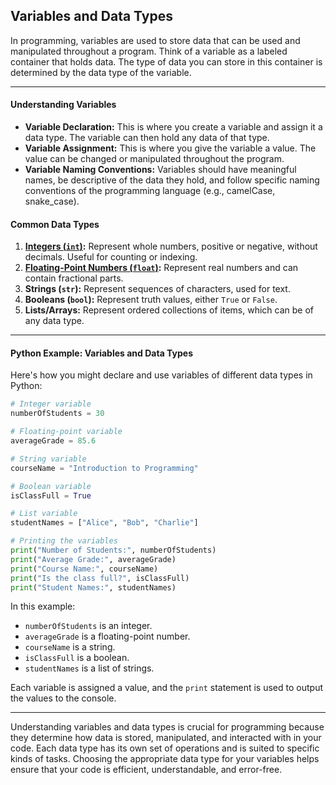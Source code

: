 ## Variables and Data Types

In programming, variables are used to store data that can be used and manipulated throughout a program. Think of a variable as a labeled container that holds data. The type of data you can store in this container is determined by the data type of the variable.

---

#### Understanding Variables

- **Variable Declaration:** This is where you create a variable and assign it a data type. The variable can then hold any data of that type.
- **Variable Assignment:** This is where you give the variable a value. The value can be changed or manipulated throughout the program.
- **Variable Naming Conventions:** Variables should have meaningful names, be descriptive of the data they hold, and follow specific naming conventions of the programming language (e.g., camelCase, snake_case).

#### Common Data Types

1. **[Integers (`int`)](https://github.com/PeteComSci/intro_comprog/blob/main/topics/basics/topics/numbers/README.md#operations-with-integers):** Represent whole numbers, positive or negative, without decimals. Useful for counting or indexing.
2. **[Floating-Point Numbers (`float`)](https://github.com/PeteComSci/intro_comprog/blob/main/topics/basics/topics/numbers/README.md#floats-and-precision):** Represent real numbers and can contain fractional parts.
3. **Strings (`str`):** Represent sequences of characters, used for text.
4. **Booleans (`bool`):** Represent truth values, either `True` or `False`.
5. **Lists/Arrays:** Represent ordered collections of items, which can be of any data type.

---

#### Python Example: Variables and Data Types

Here's how you might declare and use variables of different data types in Python:

```python
# Integer variable
numberOfStudents = 30

# Floating-point variable
averageGrade = 85.6

# String variable
courseName = "Introduction to Programming"

# Boolean variable
isClassFull = True

# List variable
studentNames = ["Alice", "Bob", "Charlie"]

# Printing the variables
print("Number of Students:", numberOfStudents)
print("Average Grade:", averageGrade)
print("Course Name:", courseName)
print("Is the class full?", isClassFull)
print("Student Names:", studentNames)
```

In this example:
- `numberOfStudents` is an integer.
- `averageGrade` is a floating-point number.
- `courseName` is a string.
- `isClassFull` is a boolean.
- `studentNames` is a list of strings.

Each variable is assigned a value, and the `print` statement is used to output the values to the console.

---

Understanding variables and data types is crucial for programming because they determine how data is stored, manipulated, and interacted with in your code. Each data type has its own set of operations and is suited to specific kinds of tasks. Choosing the appropriate data type for your variables helps ensure that your code is efficient, understandable, and error-free.
